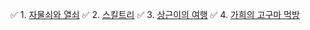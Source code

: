 ✅ 1. [자물쇠와 열쇠](https://school.programmers.co.kr/learn/courses/30/lessons/60059)
✅ 2. [스킬트리](https://school.programmers.co.kr/learn/courses/30/lessons/49993)
✅ 3. [상근이의 여행](https://www.acmicpc.net/problem/9372)
✅ 4. [가희의 고구마 먹방](https://www.acmicpc.net/problem/21772)
